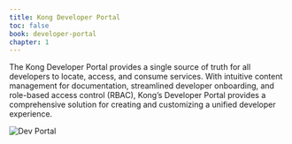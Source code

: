 ```yaml
---
title: Kong Developer Portal
toc: false
book: developer-portal
chapter: 1
---
```


The Kong Developer Portal provides a single source of truth for all developers
to locate, access, and consume services. With intuitive content management for
documentation, streamlined developer onboarding, and role-based access control
(RBAC), Kong’s Developer Portal provides a comprehensive solution for creating
and customizing a unified developer experience.

![Dev Portal](/assets/images/docs/dev-portal/dev-portal-homepage.png)
